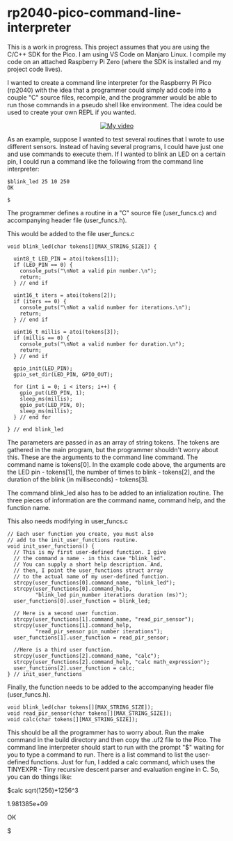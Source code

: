 # rp2040-pico-command-line-interpreter

This is a work in progress. This project assumes that you are using the C/C++ SDK for the Pico. I am using VS Code on Manjaro Linux. I compile my code on an attached Raspberry Pi Zero (where the SDK is installed and my project code lives).

I wanted to create a command line interpreter for the Raspberry Pi Pico (rp2040) with the idea that a programmer could simply add code into a couple "C" source files, recompile, and the programmer would be able to run those commands in a pseudo shell like environment. The idea could be used to create your own REPL if you wanted.

<div align="center">
  <a href="https://www.youtube.com/watch?v=D64lwDijejo"><img src="" alt="My video"></a>
</div>

As an example, suppose I wanted to test several routines that I wrote to use different sensors. Instead of having several programs, I could have just one and use commands to execute them. If I wanted to blink an LED on a certain pin, I could run a command like the following from the command line interpreter:
```
$blink_led 25 10 250
OK

$
```

The programmer defines a routine in a "C" source file (user_funcs.c) and accompanying header file (user_funcs.h).

This would be added to the file user_funcs.c
```
void blink_led(char tokens[][MAX_STRING_SIZE]) {

  uint8_t LED_PIN = atoi(tokens[1]);
  if (LED_PIN == 0) {
    console_puts("\nNot a valid pin number.\n");
    return;
  } // end if

  uint16_t iters = atoi(tokens[2]);
  if (iters == 0) {
    console_puts("\nNot a valid number for iterations.\n");
    return;
  } // end if

  uint16_t millis = atoi(tokens[3]);
  if (millis == 0) {
    console_puts("\nNot a valid number for duration.\n");
    return;
  } // end if

  gpio_init(LED_PIN);
  gpio_set_dir(LED_PIN, GPIO_OUT);

  for (int i = 0; i < iters; i++) {
    gpio_put(LED_PIN, 1);
    sleep_ms(millis);
    gpio_put(LED_PIN, 0);
    sleep_ms(millis);
  } // end for

} // end blink_led
```
The parameters are passed in as an array of string tokens. The tokens are gathered in the main program, but the programmer shouldn't worry about this. These are the arguments to the command line command. The command name is tokens[0]. In the example code above, the arguments are the LED pin - tokens[1], the number of times to blink - tokens[2], and the duration of the blink (in milliseconds) - tokens[3].

The command blink_led also has to be added to an intialization routine. The three pieces of information are the command name, command help, and the function name.

This also needs modifying in user_funcs.c
```
// Each user function you create, you must also
// add to the init_user_functions routine.
void init_user_functions() {
  // This is my first user-defined function. I give
  // the command a name - in this case "blink_led".
  // You can supply a short help description. And, 
  // then, I point the user_functions struct array
  // to the actual name of my user-defined function.
  strcpy(user_functions[0].command_name, "blink_led");
  strcpy(user_functions[0].command_help,
         "blink_led pin_number iterations duration (ms)");
  user_functions[0].user_function = blink_led;

  // Here is a second user function.
  strcpy(user_functions[1].command_name, "read_pir_sensor");
  strcpy(user_functions[1].command_help,
         "read_pir_sensor pin_number iterations");
  user_functions[1].user_function = read_pir_sensor;

  //Here is a third user function.
  strcpy(user_functions[2].command_name, "calc");
  strcpy(user_functions[2].command_help, "calc math_expression");
  user_functions[2].user_function = calc;
} // init_user_functions
```

Finally, the function needs to be added to the accompanying header file (user_funcs.h).

```
void blink_led(char tokens[][MAX_STRING_SIZE]);
void read_pir_sensor(char tokens[][MAX_STRING_SIZE]);
void calc(char tokens[][MAX_STRING_SIZE]);

```

This should be all the programmer has to worry about. Run the make command in the build directory and then copy the .uf2 file to the Pico. The command line interpreter should start to run with the prompt "$" waiting for you to type a command to run. There is a list command to list the user-defined functions. Just for fun, I added a calc command, which uses the TINYEXPR - Tiny recursive descent parser and evaluation engine in C. So, you can do things like:

$calc sqrt(1256)+1256^3

1.981385e+09

OK

$


